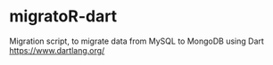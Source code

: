 migratoR-dart
=============

Migration script, to migrate data from MySQL to MongoDB using Dart https://www.dartlang.org/
